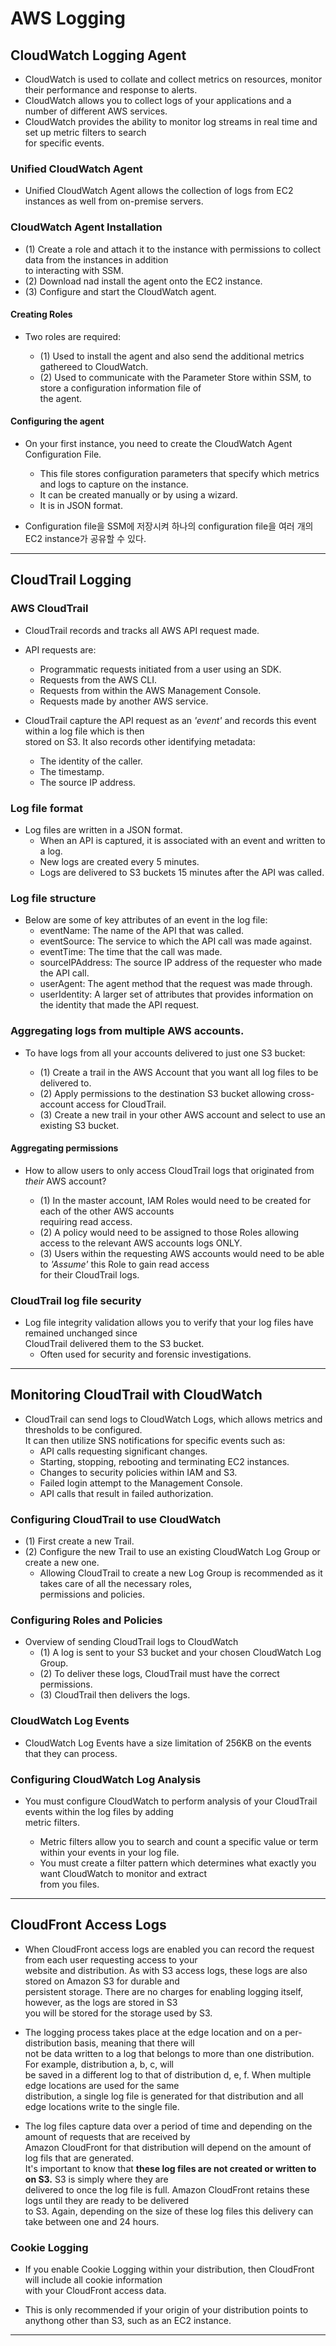 # AWS Logging

## CloudWatch Logging Agent

- CloudWatch is used to collate and collect metrics on resources, monitor their performance and response to alerts.
- CloudWatch allows you to collect logs of your applications and a number of different AWS services.
- CloudWatch provides the ability to monitor log streams in real time and set up metric filters to search  
  for specific events.

### Unified CloudWatch Agent

- Unified CloudWatch Agent allows the collection of logs from EC2 instances as well from on-premise servers.

### CloudWatch Agent Installation

- (1) Create a role and attach it to the instance with permissions to collect data from the instances in addition  
  to interacting with SSM.
- (2) Download nad install the agent onto the EC2 instance.
- (3) Configure and start the CloudWatch agent.

#### Creating Roles

- Two roles are required:

  - (1) Used to install the agent and also send the additional metrics gathereed to CloudWatch.
  - (2) Used to communicate with the Parameter Store within SSM, to store a configuration information file of  
    the agent.

#### Configuring the agent

- On your first instance, you need to create the CloudWatch Agent Configuration File.

  - This file stores configuration parameters that specify which metrics and logs to capture on the instance.
  - It can be created manually or by using a wizard.
  - It is in JSON format.

- Configuration file을 SSM에 저장시켜 하나의 configuration file을 여러 개의 EC2 instance가 공유할 수 있다.

---

## CloudTrail Logging

### AWS CloudTrail

- CloudTrail records and tracks all AWS API request made.
- API requests are:

  - Programmatic requests initiated from a user using an SDK.
  - Requests from the AWS CLI.
  - Requests from within the AWS Management Console.
  - Requests made by another AWS service.

- CloudTrail capture the API request as an _'event'_ and records this event within a log file which is then  
  stored on S3. It also records other identifying metadata:
  - The identity of the caller.
  - The timestamp.
  - The source IP address.

### Log file format

- Log files are written in a JSON format.
  - When an API is captured, it is associated with an event and written to a log.
  - New logs are created every 5 minutes.
  - Logs are delivered to S3 buckets 15 minutes after the API was called.

### Log file structure

- Below are some of key attributes of an event in the log file:
  - eventName: The name of the API that was called.
  - eventSource: The service to which the API call was made against.
  - eventTime: The time that the call was made.
  - sourceIPAddress: The source IP address of the requester who made the API call.
  - userAgent: The agent method that the request was made through.
  - userIdentity: A larger set of attributes that provides information on the identity that made the API request.

### Aggregating logs from multiple AWS accounts.

- To have logs from all your accounts delivered to just one S3 bucket:

  - (1) Create a trail in the AWS Account that you want all log files to be delivered to.
  - (2) Apply permissions to the destination S3 bucket allowing cross-account access for CloudTrail.
  - (3) Create a new trail in your other AWS account and select to use an existing S3 bucket.

#### Aggregating permissions

- How to allow users to only access CloudTrail logs that originated from _their_ AWS account?

  - (1) In the master account, IAM Roles would need to be created for each of the other AWS accounts  
    requiring read access.
  - (2) A policy would need to be assigned to those Roles allowing access to the relevant AWS accounts logs ONLY.
  - (3) Users within the requesting AWS accounts would need to be able to _'Assume'_ this Role to gain read access  
    for their CloudTrail logs.

### CloudTrail log file security

- Log file integrity validation allows you to verify that your log files have remained unchanged since  
  CloudTrail delivered them to the S3 bucket.
  - Often used for security and forensic investigations.

---

## Monitoring CloudTrail with CloudWatch

- CloudTrail can send logs to CloudWatch Logs, which allows metrics and thresholds to be configured.  
  It can then utilize SNS notifications for specific events such as:
  - API calls requesting significant changes.
  - Starting, stopping, rebooting and terminating EC2 instances.
  - Changes to security policies within IAM and S3.
  - Failed login attempt to the Management Console.
  - API calls that result in failed authorization.

### Configuring CloudTrail to use CloudWatch

- (1) First create a new Trail.
- (2) Configure the new Trail to use an existing CloudWatch Log Group or create a new one.
  - Allowing CloudTrail to create a new Log Group is recommended as it takes care of all the necessary roles,  
    permissions and policies.

### Configuring Roles and Policies

- Overview of sending CloudTrail logs to CloudWatch
  - (1) A log is sent to your S3 bucket and your chosen CloudWatch Log Group.
  - (2) To deliver these logs, CloudTrail must have the correct permissions.
  - (3) CloudTrail then delivers the logs.

### CloudWatch Log Events

- CloudWatch Log Events have a size limitation of 256KB on the events that they can process.

### Configuring CloudWatch Log Analysis

- You must configure CloudWatch to perform analysis of your CloudTrail events within the log files by adding  
  metric filters.

  - Metric filters allow you to search and count a specific value or term within your events in your log file.
  - You must create a filter pattern which determines what exactly you want CloudWatch to monitor and extract  
    from you files.

---

## CloudFront Access Logs

- When CloudFront access logs are enabled you can record the request from each user requesting access to your  
  website and distribution. As with S3 access logs, these logs are also stored on Amazon S3 for durable and  
  persistent storage. There are no charges for enabling logging itself, however, as the logs are stored in S3  
  you will be stored for the storage used by S3.

- The logging process takes place at the edge location and on a per-distribution basis, meaning that there will  
  not be data written to a log that belongs to more than one distribution. For example, distribution a, b, c, will  
  be saved in a different log to that of distribution d, e, f. When multiple edge locations are used for the same  
  distribution, a single log file is generated for that distribution and all edge locations write to the single file.

- The log files capture data over a period of time and depending on the amount of requests that are received by  
  Amazon CloudFront for that distribution will depend on the amount of log fils that are generated.  
  It's important to know that **these log files are not created or written to on S3.** S3 is simply where they are  
  delivered to once the log file is full. Amazon CloudFront retains these logs until they are ready to be delivered  
  to S3. Again, depending on the size of these log files this delivery can take between one and 24 hours.

### Cookie Logging

- If you enable Cookie Logging within your distribution, then CloudFront will include all cookie information  
  with your CloudFront access data.

- This is only recommended if your origin of your distribution points to anythong other than S3, such as an EC2 instance.

---
